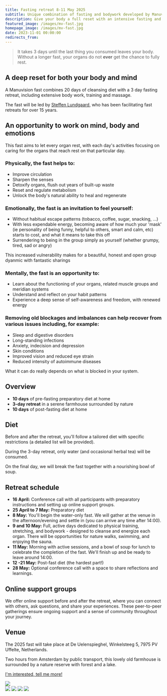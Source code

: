 ```yaml
---
title: Fasting retreat 8-11 May 2025
subtitle: Unique combination of fasting and bodywork developed by Manuvision
description: Give your body a full reset with an intensive fasting and body therapy retreat, designed to cleanse muscles, organs, emotions and the mind. Led by Steffen Lundgaard, who has been facilitating fast retreats for over 15 years.
featured_image: /images/mv-fast.jpg
homepage_image: /images/mv-fast.jpg
date: 2023-11-01 00:00:00
redirects_from:
---
```


> It takes 3 days until the last thing you consumed leaves your body. Without a longer fast, your organs do not **ever** get the chance to fully rest.

## A deep reset for both your body and mind

A Manuvision fast combines 20 days of cleansing diet with a 3 day fasting retreat, including extensive body work, training and massage.

The fast will be led by [Steffen Lundgaard](https://manuvision.es/en/steffen-en/), who has been facilitating fast retreats for over 15 years.

## An opportunity to work on mind, body and emotions

This fast aims to let every organ rest, with each day's activities focusing on caring for the organs that reach rest on that particular day.

### Physically, the fast helps to:
- Improve circulation
- Sharpen the senses
- Detoxify organs, flush out years of built-up waste
- Reset and regulate metabolism
- Unlock the body's natural ability to heal and regenerate

### Emotionally, the fast is an invitation to feel yourself:
- Without habitual escape patterns (tobacco, coffee, sugar, snacking, ...)
- With less expendable energy, becoming aware of how much your 'mask' (ie personality of being funny, helpful to others, smart and calm, etc) starts to cost, and what it means to take this off
- Surrendering to being in the group simply as yourself (whether grumpy, tired, sad or angry)

This increased vulnerability makes for a beautiful, honest and open group dyanmic with fantastic sharings

### Mentally, the fast is an opportunity to:
- Learn about the functioning of your organs, related muscle groups and meridian systems
- Understand and reflect on your habit patterns
- Experience a deep sense of self-awareness and freedom, with renewed energy

### Removing old blockages and imbalances can help recover from various issues including, for example:
- Sleep and digestive disorders
- Long-standing infections
- Anxiety, indecision and depression
- Skin conditions
- Improved vision and reduced eye strain
- Reduced intensity of autoimmune diseases

What it can do really depends on what is blocked in your system.

## Overview

- **10 days** of pre-fasting preparatory diet at home  
- **3-day retreat** in a serene farmhouse surrounded by nature  
- **10 days** of post-fasting diet at home  

## Diet

Before and after the retreat, you'll follow a tailored diet with specific restrictions (a detailed list will be provided).

During the 3-day retreat, only water (and occasional herbal tea) will be consumed.

On the final day, we will break the fast together with a nourishing bowl of soup.

## Retreat schedule

- **16 April:** Conference call with all participants with preparatory instructions and setting up online support groups.
- **25 April to 7 May:** Preparatory diet 
- **8 May:** You'll begin the water-only fast. We will gather at the venue in the afternoon/evening and settle in (you can arrive any time after 14:00).
- **9 and 10 May:** Full, active days dedicated to physical training, stretching, and bodywork - designed to cleanse and energize each organ. There will be opportunities for nature walks, swimming, and enjoying the sauna.
- **11 May:** Morning with active sessions, and a bowl of soup for lunch to celebrate the completion of the fast. We'll finish up and be ready to leave around 14:00.
- **12 -21 May:** Post-fast diet  (the hardest part!) 
- **28 May:** Optional conference call with a space to share reflections and learnings.

## Online support groups

We offer online support before and after the retreat, where you can connect with others, ask questions, and share your experiences.
These peer-to-peer gatherings ensure ongoing support and a sense of community throughout your journey.

## Venue

The 2025 fast will take place at De Uelenspieghel, Winkelsteeg 5, 7975 PV Uffelte, Netherlands.

Two hours from Amsterdam by public transport, this lovely old farmhouse is surrounded by a nature reserve with forest and a lake.

<a href="/contact" class="button button--large">I'm interested, tell me more!</a>

<div class="gallery" data-columns="1">
	<img src="/images/fast-venue.jpg">
</div>

<div class="gallery" data-columns="2">
	<img src="/images/fast-outside.jpg">
    <img src="/images/fast-inside.jpg">
	<img src="/images/fast-outside2.jpg">
    <img src="/images/fast-bar.jpg">
</div>